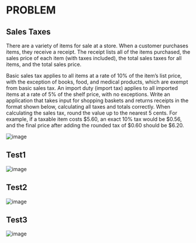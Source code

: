 # PROBLEM 
## Sales Taxes

There are a variety of items for sale at a store. When a customer purchases items, they receive a receipt. The receipt
lists all of the items purchased, the sales price of each item (with taxes included), the total sales taxes for all items,
and the total sales price.

Basic sales tax applies to all items at a rate of 10% of the item’s list price, with the exception of books, food, and
medical products, which are exempt from basic sales tax. An import duty (import tax) applies to all imported items at
a rate of 5% of the shelf price, with no exceptions.
Write an application that takes input for shopping baskets and returns receipts in the format shown below, calculating
all taxes and totals correctly. When calculating the sales tax, round the value up to the nearest 5 cents. For example, if
a taxable item costs $5.60, an exact 10% tax would be $0.56, and the final price after adding the rounded tax of $0.60
should be $6.20.

![image](https://user-images.githubusercontent.com/38589908/171548163-e596a30e-57aa-427f-9822-90fc77900ba2.png)

## Test1
![image](https://user-images.githubusercontent.com/38589908/171035083-b301b5a5-619a-4680-a389-b9dce164aee9.png)

## Test2
![image](https://user-images.githubusercontent.com/38589908/171035109-496ee6d9-9c04-4452-8301-b72eb8cc7bbe.png)

## Test3
![image](https://user-images.githubusercontent.com/38589908/171035152-db128100-7195-4ab5-8732-651f25b881a3.png)

